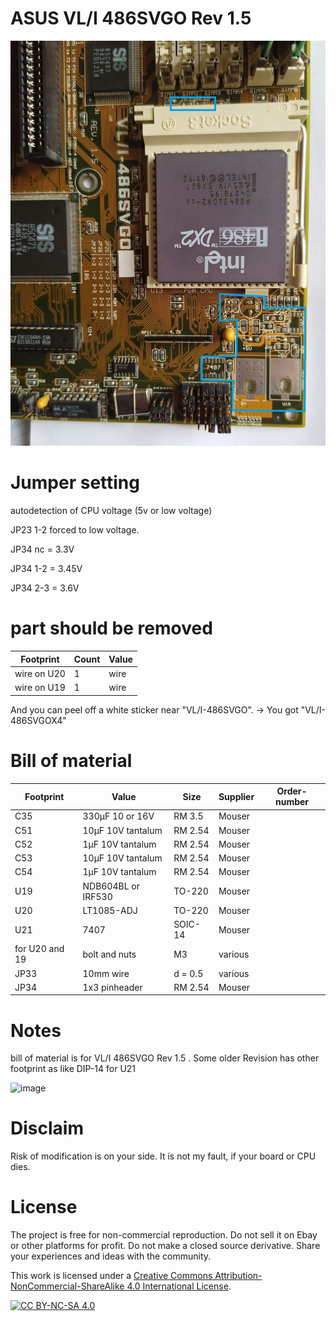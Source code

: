 # ASUS VL/I 486SVGO Rev 1.5

![pictures](https://github.com/matt1187/3.3V-adventure/blob/main/asus_SVGO/SVGO_rev1_5.jpg)


# Jumper setting
autodetection of CPU voltage  (5v or low voltage)

JP23 1-2 forced to low voltage.

JP34 nc = 3.3V

JP34 1-2 = 3.45V  

JP34 2-3 = 3.6V

# part should be removed
|Footprint|Count|Value|
|------|----|-----|
|wire on U20|1|wire|
|wire on U19|1|wire|
And you can peel off a white sticker near "VL/I-486SVGO". -> You got  "VL/I-486SVGOX4"

# Bill of material


|Footprint|Value|Size|Supplier|Order-number|
|--------------|-----|-----|-------|-----------------|
|C35| 330µF 10 or 16V |RM 3.5 |Mouser||
|C51| 10µF 10V tantalum |RM 2.54 |Mouser||
|C52| 1µF 10V tantalum |RM 2.54 |Mouser||
|C53| 10µF 10V tantalum |RM 2.54 |Mouser||
|C54| 1µF 10V tantalum |RM 2.54 |Mouser||
|U19|NDB604BL or IRF530|TO-220|Mouser||
|U20|LT1085-ADJ|TO-220|Mouser||
|U21|7407|SOIC-14|Mouser||
|for U20 and 19|bolt and nuts|M3 |various||
|JP33|10mm  wire |d = 0.5 |various||
|JP34|1x3 pinheader|RM 2.54|Mouser||


# Notes
bill of material is for VL/I 486SVGO Rev 1.5 .
Some  older Revision has other footprint as like DIP-14 for U21

<img width="438" height="660" alt="image" src="https://github.com/user-attachments/assets/af6e6742-1853-42c9-8b0f-95d2a273839a" />



# Disclaim
Risk of modification is on your side.  It is not my fault, if your board or CPU dies.


# License
The project is free for non-commercial reproduction. Do not sell it on Ebay or other platforms for profit. Do not make a closed source derivative. Share your experiences and ideas with the community.

This work is licensed under a [Creative Commons Attribution-NonCommercial-ShareAlike 4.0 International License][cc-by-nc-sa].

[![CC BY-NC-SA 4.0][cc-by-nc-sa-image]][cc-by-nc-sa]

[cc-by-nc-sa]: http://creativecommons.org/licenses/by-nc-sa/4.0/
[cc-by-nc-sa-image]: https://licensebuttons.net/l/by-nc-sa/4.0/88x31.png



